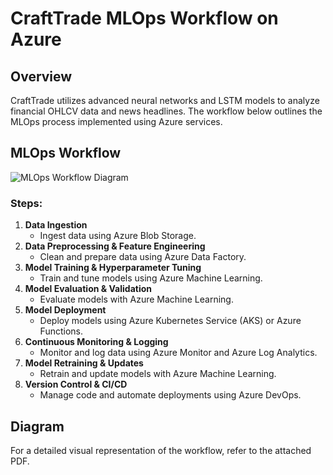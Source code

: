 # CraftTrade MLOps Workflow on Azure

## Overview
CraftTrade utilizes advanced neural networks and LSTM models to analyze financial OHLCV data and news headlines. The workflow below outlines the MLOps process implemented using Azure services.

## MLOps Workflow

![MLOps Workflow Diagram]([path_to_your_pdf](https://github.com/sanskarnenawati/Final_YEAR_PROJECT/blob/main/sanskar_21070126077_mlosass2.pdf))

### Steps:

1. **Data Ingestion**
    - Ingest data using Azure Blob Storage.
2. **Data Preprocessing & Feature Engineering**
    - Clean and prepare data using Azure Data Factory.
3. **Model Training & Hyperparameter Tuning**
    - Train and tune models using Azure Machine Learning.
4. **Model Evaluation & Validation**
    - Evaluate models with Azure Machine Learning.
5. **Model Deployment**
    - Deploy models using Azure Kubernetes Service (AKS) or Azure Functions.
6. **Continuous Monitoring & Logging**
    - Monitor and log data using Azure Monitor and Azure Log Analytics.
7. **Model Retraining & Updates**
    - Retrain and update models with Azure Machine Learning.
8. **Version Control & CI/CD**
    - Manage code and automate deployments using Azure DevOps.

## Diagram

For a detailed visual representation of the workflow, refer to the attached PDF.

